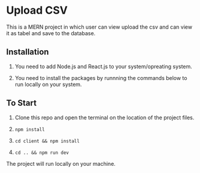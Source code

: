 # Upload CSV

This is a MERN project in which user can view upload the csv and can view it as tabel and save to the database.

## Installation

1. You need to add Node.js and React.js to your system/opreating system.

2. You need to install the packages by runnning the commands below to run locally on your system.

## To Start

1. Clone this repo and open the terminal on the location of the project files.

2. `npm install`

3. `cd client && npm install`

4. `cd .. && npm run dev`

The project will run locally on your machine.
